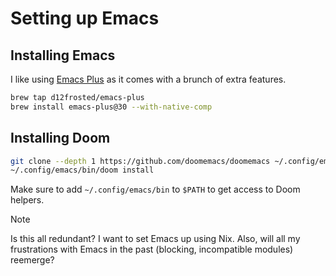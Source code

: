 # Setting up Emacs

## Installing Emacs

I like using [Emacs Plus](https://github.com/d12frosted/homebrew-emacs-plus) as it comes with a brunch of extra features.

```sh
brew tap d12frosted/emacs-plus
brew install emacs-plus@30 --with-native-comp
```

## Installing Doom

```sh
git clone --depth 1 https://github.com/doomemacs/doomemacs ~/.config/emacs
~/.config/emacs/bin/doom install
```

Make sure to add `~/.config/emacs/bin` to `$PATH` to get access to Doom helpers.

> [!NOTE]
> Is this all redundant? I want to set Emacs up using Nix. Also, will all my frustrations
> with Emacs in the past (blocking, incompatible modules) reemerge?
